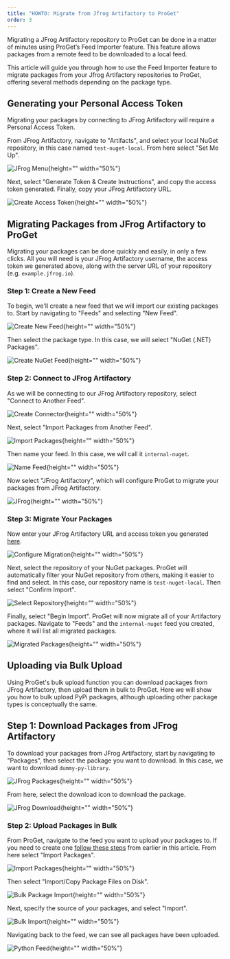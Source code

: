 ```yaml
---
title: "HOWTO: Migrate from Jfrog Artifactory to ProGet"
order: 3
---
```


Migrating a JFrog Artifactory repository to ProGet can be done in a matter of minutes using ProGet’s Feed Importer feature. This feature allows packages from a remote feed to be downloaded to a local feed. 

This article will guide you through how to use the Feed Importer feature to migrate packages from your Jfrog Artifactory repositories to ProGet, offering several methods depending on the package type.

## Generating your Personal Access Token

Migrating your packages by connecting to JFrog Artifactory will require a Personal Access Token. 

From JFrog Artifactory, navigate to "Artifacts", and select your local NuGet repository, in this case named `test-nuget-local`. From here select "Set Me Up".

![JFrog Menu](/resources/docs/jfrog-artifacts-setmeup.png){height="" width="50%"}

Next, select "Generate Token & Create Instructions", and copy the access token generated. Finally, copy your JFrog Artifactory URL.

![Create Access Token](/resources/docs/jfrog-artifacts-createaccesstoken.png){height="" width="50%"}

## Migrating Packages from JFrog Artifactory to ProGet

Migrating your packages can be done quickly and easily, in only a few clicks. All you will need is your JFrog Artifactory username, the access token we generated above, along with the server URL of your repository (e.g. `example.jfrog.io`).

### Step 1: Create a New Feed

To begin, we'll create a new feed that we will import our existing packages to. Start by navigating to "Feeds" and selecting "New Feed".

![Create New Feed](/resources/docs/proget-feeds-createnewfeed.png){height="" width="50%"}

Then select the package type. In this case, we will select "NuGet (.NET) Packages".

![Create NuGet Feed](/resources/docs/proget-newfeed-nugetselect.png){height="" width="50%"}

### Step 2: Connect to JFrog Artifactory

As we will be connecting to our JFrog Artifactory repository, select "Connect to Another Feed".

![Create Connector](/resources/docs/proget-createfeed-anotherfeed.png){height="" width="50%"}

Next, select "Import Packages from Another Feed".

![Import Packages](/resources/docs/proget-createfeed-importpackages.png){height="" width="50%"}

Then name your feed. In this case, we will call it `internal-nuget`.

![Name Feed](/resources/docs/proget-createfeed-name.png){height="" width="50%"}

Now select "JFrog Artifactory", which will configure ProGet to migrate your packages from JFrog Artifactory.

![JFrog](/resources/docs/proget-createfeed-migrate-jfrog){height="" width="50%"}

### Step 3: Migrate Your Packages

Now enter your JFrog Artifactory URL and access token you generated [here](#generating-your-personal-access-token-pat). 

![Configure Migration](/resources/docs/proget-migrate-jfrog.png){height="" width="50%"}

Next, select the repository of your NuGet packages. ProGet will automatically filter your NuGet repository from others, making it easier to find and select. In this case, our repository name is `test-nuget-local`. Then select "Confirm Import".

![Select Repository](/resources/docs/proget-migrate-jfrog-feed.png){height="" width="50%"}

Finally, select "Begin Import". ProGet will now migrate all of your Artifactory packages. Navigate to "Feeds" and the `internal-nuget` feed you created, where it will list all migrated packages.

![Migrated Packages](/resources/docs/proget-nugetfeed-fakepackages.png){height="" width="50%"}

## Uploading via Bulk Upload

Using ProGet's bulk upload function you can download packages from JFrog Artifactory, then upload them in bulk to ProGet. Here we will show you how to bulk upload PyPi packages, although uploading other package types is conceptually the same.

## Step 1: Download Packages from JFrog Artifactory

To download your packages from JFrog Artifactory, start by navigating to "Packages", then select the package you want to download. In this case, we want to download `dummy-py-library`.

![JFrog Packages](/resources/docs/jfrog-feeds-selectpackage.png){height="" width="50%"}

From here, select the download icon to download the package.

![JFrog Download](/resources/docs/jfrog-feeds-downloadpackage.png){height="" width="50%"}

### Step 2: Upload Packages in Bulk

From ProGet, navigate to the feed you want to upload your packages to. If you need to create one [follow these steps](#step-1-create-a-new-feed) from earlier in this article. From here select "Import Packages".

![Import Packages](/resources/docs/proget-python-addpackage.png){height="" width="50%"}

Then select "Import/Copy Package Files on Disk".

![Bulk Package Import](/resources/docs/proget-python-addpackage-bulkimport.png){height="" width="50%"}

Next, specify the source of your packages, and select "Import".

![Bulk Import](/resources/docs/proget-python-bulkimport.png){height="" width="50%"}

Navigating back to the feed, we can see all packages have been uploaded.

![Python Feed](/resources/docs/proget-python-feed.png){height="" width="50%"}
